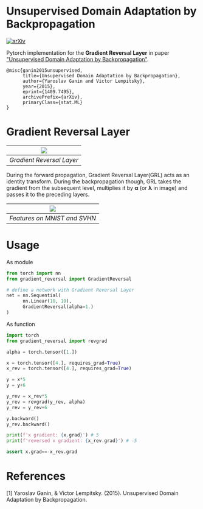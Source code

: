 # Unsupervised Domain Adaptation by Backpropagation
[![arXiv](https://img.shields.io/badge/arXiv-1409.7495-b31b1b.svg)](https://arxiv.org/abs/1409.7495)

Pytorch implementation for the **Gradient Reversal Layer** in paper ["Unsupervised Domain Adaptation by Backpropagation"](https://arxiv.org/abs/1409.7495).

```
@misc{ganin2015unsupervised,
      title={Unsupervised Domain Adaptation by Backpropagation}, 
      author={Yaroslav Ganin and Victor Lempitsky},
      year={2015},
      eprint={1409.7495},
      archivePrefix={arXiv},
      primaryClass={stat.ML}
}
```

# Gradient Reversal Layer


| ![](images/grl.png) | 
|:--:| 
| *Gradient Reversal Layer* |

During the forward
propagation, Gradient Reversal Layer(GRL) acts as an identity transform. During
the backpropagation though, GRL takes the gradient from
the subsequent level, multiplies it by **α** (or **λ** in image) and passes it to
the preceding layers.



| ![](images/result.png) | 
|:--:| 
| *Features on MNIST and SVHN* |


# Usage

As module
```python
from torch import nn
from gradient_reversal import GradientReversal

# define a network with Gradient Reversal Layer
net = nn.Sequential(
      nn.Linear(10, 10),
      GradientReversal(alpha=1.)
)
```

As function
```python
import torch
from gradient_reversal import revgrad

alpha = torch.tensor([1.])

x = torch.tensor([4.], requires_grad=True)
x_rev = torch.tensor([4.], requires_grad=True)

y = x*5
y = y+6

y_rev = x_rev*5
y_rev = revgrad(y_rev, alpha)
y_rev = y_rev+6

y.backward()
y_rev.backward()

print(f'x gradient: {x.grad}') # 5
print(f'reversed x gradient: {x_rev.grad}') # -5

assert x.grad==-x_rev.grad
```

# References

[1] Yaroslav Ganin, & Victor Lempitsky. (2015). Unsupervised Domain Adaptation by Backpropagation.
